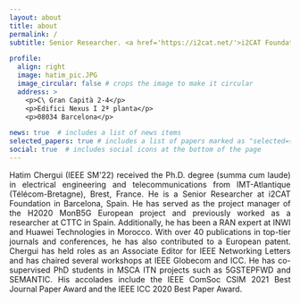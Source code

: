 ```yaml
---
layout: about
title: about
permalink: /
subtitle: Senior Researcher. <a href='https://i2cat.net/'>i2CAT Foundation</a>, Barcelona, Spain.

profile:
  align: right
  image: hatim_pic.JPG
  image_circular: false # crops the image to make it circular
  address: >
    <p>C\ Gran Capità 2-4</p>
    <p>Edifici Nexus I 2ª planta</p>
    <p>08034 Barcelona</p>

news: true  # includes a list of news items
selected_papers: true # includes a list of papers marked as "selected={true}"
social: true  # includes social icons at the bottom of the page
---
```


<p align="justify">Hatim Chergui (IEEE SM'22) received the Ph.D. degree (summa cum laude) in electrical engineering and telecommunications from IMT-Atlantique (Télécom-Bretagne), Brest, France. He is a Senior Researcher at i2CAT Foundation in Barcelona, Spain. He has served as the project manager of the H2020 MonB5G European project and previously worked as a researcher at CTTC in Spain. Additionally, he has been a RAN expert at INWI and Huawei Technologies in Morocco. With over 40 publications in top-tier journals and conferences, he has also contributed to a European patent. Chergui has held roles as an Associate Editor for IEEE Networking Letters and has chaired several workshops at IEEE Globecom and ICC. He has co-supervised PhD students in MSCA ITN projects such as 5GSTEPFWD and SEMANTIC. His accolades include the IEEE ComSoc CSIM 2021 Best Journal Paper Award and the IEEE ICC 2020 Best Paper Award.</p>
